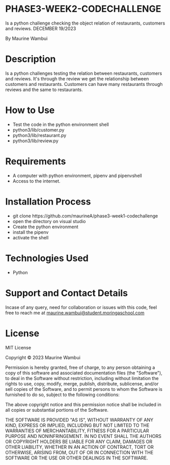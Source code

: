 # PHASE3-WEEK2-CODECHALLENGE

Is a python challenge checking the object relation of  restaurants, customers and reviews. DECEMBER 19/2023

By Maurine Wambui

# Description

Is a python challenges testing the relation between restaurants, customers and reviews. It's through the review we get the relationship between customers and restaurants. Customers can have many restaurants through reviews and the same to restaurants.

# How to Use

<ul>
<li>Test the code in the python environment shell
      <li>python3/lib/customer.py</li>
      <li>python3/lib/restaurant.py</li>
      <li>python3/lib/review.py</li>
</li>

</ul>

# Requirements

<ul>
<li>A computer with python environment, pipenv and pipenvshell</li>
<li>Access to the internet.</li>
</ul>

# Installation Process

<ul>
<li>git clone https://github.com/maurineA/phase3-week1-codechallenge</li>
<li>open the directory on visual studio</li>
<li>Create the python environment</li>
<li>install the pipenv</li>
<li>activate the shell</li>
</ul>

# Technologies Used
<ul>
<li>Python</li>
</ul>


# Support and Contact Details

Incase of any query, need for collaboration or issues with this code, feel free to reach me at maurine.wambui@student.moringaschool.com

# License

MIT License

Copyright © 2023 Maurine Wambui 

Permission is hereby granted, free of charge, to any person obtaining a copy of this software and associated documentation files (the "Software"), to deal in the Software without restriction, including without limitation the rights to use, copy, modify, merge, publish, distribute, sublicense, and/or sell copies of the Software, and to permit persons to whom the Software is furnished to do so, subject to the following conditions:

The above copyright notice and this permission notice shall be included in all copies or substantial portions of the Software.

THE SOFTWARE IS PROVIDED "AS IS", WITHOUT WARRANTY OF ANY KIND, EXPRESS OR IMPLIED, INCLUDING BUT NOT LIMITED TO THE WARRANTIES OF MERCHANTABILITY, FITNESS FOR A PARTICULAR PURPOSE AND NONINFRINGEMENT. IN NO EVENT SHALL THE AUTHORS OR COPYRIGHT HOLDERS BE LIABLE FOR ANY CLAIM, DAMAGES OR OTHER LIABILITY, WHETHER IN AN ACTION OF CONTRACT, TORT OR OTHERWISE, ARISING FROM, OUT OF OR IN CONNECTION WITH THE SOFTWARE OR THE USE OR OTHER DEALINGS IN THE SOFTWARE.



  